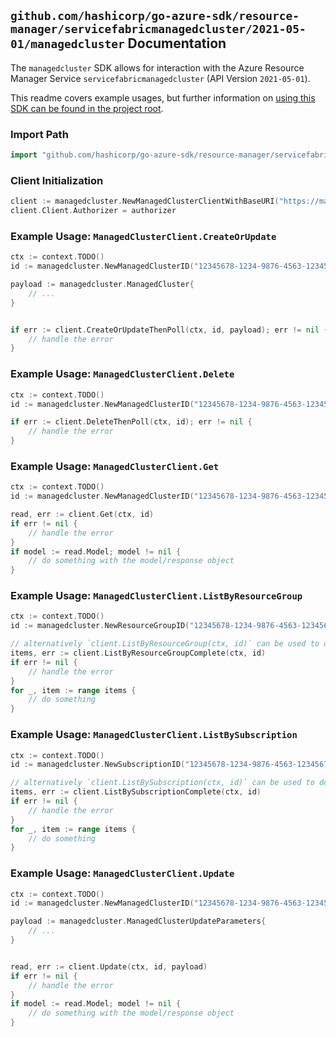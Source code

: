 
## `github.com/hashicorp/go-azure-sdk/resource-manager/servicefabricmanagedcluster/2021-05-01/managedcluster` Documentation

The `managedcluster` SDK allows for interaction with the Azure Resource Manager Service `servicefabricmanagedcluster` (API Version `2021-05-01`).

This readme covers example usages, but further information on [using this SDK can be found in the project root](https://github.com/hashicorp/go-azure-sdk/tree/main/docs).

### Import Path

```go
import "github.com/hashicorp/go-azure-sdk/resource-manager/servicefabricmanagedcluster/2021-05-01/managedcluster"
```


### Client Initialization

```go
client := managedcluster.NewManagedClusterClientWithBaseURI("https://management.azure.com")
client.Client.Authorizer = authorizer
```


### Example Usage: `ManagedClusterClient.CreateOrUpdate`

```go
ctx := context.TODO()
id := managedcluster.NewManagedClusterID("12345678-1234-9876-4563-123456789012", "example-resource-group", "managedClusterValue")

payload := managedcluster.ManagedCluster{
	// ...
}


if err := client.CreateOrUpdateThenPoll(ctx, id, payload); err != nil {
	// handle the error
}
```


### Example Usage: `ManagedClusterClient.Delete`

```go
ctx := context.TODO()
id := managedcluster.NewManagedClusterID("12345678-1234-9876-4563-123456789012", "example-resource-group", "managedClusterValue")

if err := client.DeleteThenPoll(ctx, id); err != nil {
	// handle the error
}
```


### Example Usage: `ManagedClusterClient.Get`

```go
ctx := context.TODO()
id := managedcluster.NewManagedClusterID("12345678-1234-9876-4563-123456789012", "example-resource-group", "managedClusterValue")

read, err := client.Get(ctx, id)
if err != nil {
	// handle the error
}
if model := read.Model; model != nil {
	// do something with the model/response object
}
```


### Example Usage: `ManagedClusterClient.ListByResourceGroup`

```go
ctx := context.TODO()
id := managedcluster.NewResourceGroupID("12345678-1234-9876-4563-123456789012", "example-resource-group")

// alternatively `client.ListByResourceGroup(ctx, id)` can be used to do batched pagination
items, err := client.ListByResourceGroupComplete(ctx, id)
if err != nil {
	// handle the error
}
for _, item := range items {
	// do something
}
```


### Example Usage: `ManagedClusterClient.ListBySubscription`

```go
ctx := context.TODO()
id := managedcluster.NewSubscriptionID("12345678-1234-9876-4563-123456789012")

// alternatively `client.ListBySubscription(ctx, id)` can be used to do batched pagination
items, err := client.ListBySubscriptionComplete(ctx, id)
if err != nil {
	// handle the error
}
for _, item := range items {
	// do something
}
```


### Example Usage: `ManagedClusterClient.Update`

```go
ctx := context.TODO()
id := managedcluster.NewManagedClusterID("12345678-1234-9876-4563-123456789012", "example-resource-group", "managedClusterValue")

payload := managedcluster.ManagedClusterUpdateParameters{
	// ...
}


read, err := client.Update(ctx, id, payload)
if err != nil {
	// handle the error
}
if model := read.Model; model != nil {
	// do something with the model/response object
}
```

